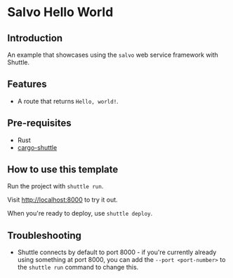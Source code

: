 # Salvo Hello World

## Introduction

An example that showcases using the `salvo` web service framework with Shuttle.

## Features

- A route that returns `Hello, world!`.

## Pre-requisites

- Rust
- [cargo-shuttle](https://www.shuttle.dev)

## How to use this template

Run the project with `shuttle run`.

Visit <http://localhost:8000> to try it out.

When you're ready to deploy, use `shuttle deploy`.

## Troubleshooting

- Shuttle connects by default to port 8000 - if you're currently already using something at port 8000, you can add
  the `--port <port-number>` to the `shuttle run` command to change this.
